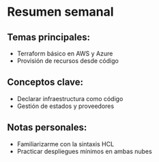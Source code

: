 # Resumen semanal

## Temas principales:
- Terraform básico en AWS y Azure
- Provisión de recursos desde código

## Conceptos clave:
- Declarar infraestructura como código
- Gestión de estados y proveedores

## Notas personales:
- Familiarizarme con la sintaxis HCL
- Practicar despliegues mínimos en ambas nubes
